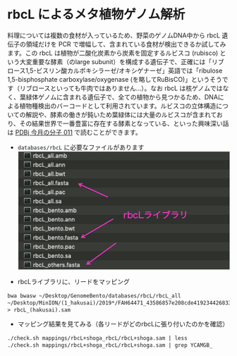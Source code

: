 # rbcL によるメタ植物ゲノム解析

料理については複数の食材が入っているため、野菜のゲノムDNA中から rbcL 遺伝子の領域だけを PCR で増幅して、含まれている食材が検出できるか試してみます。この rbcL は植物が二酸化炭素から炭素を固定するルビスコ (rubisco) という大変重要な酵素（のlarge subunit）を構成する遺伝子で、正確には「リブロース1,5-ビスリン酸カルボキシラーゼ/オキシゲナーゼ」英語では「ribulose 1,5-bisphosphate carboxylase/oxygenase (を略してRuBisCO)」というそうです（リブロースといっても牛肉ではありません…）。なお rbcL は核ゲノムではなく、葉緑体ゲノムに含まれる遺伝子で、全ての植物から見つかるため、DNAによる植物種検出のバーコードとして利用されています。ルビスコの立体構造についての解説や、酵素の働きが鈍いため葉緑体には大量のルビスコが含まれており、その結果世界で一番豊富に存在する酵素となっている、といった興味深い話は [PDBj 今月の分子 011](https://pdbj.org/mom/11) で読むことができます。


- `databases/rbcL` に必要なファイルがあります
![filelist](https://github.com/ktym/GenomeBento/blob/master/images/imag.png "サンプル")

- rbcLライブラリに、リードをマッピング
```
bwa bwasw ~/Desktop/GenomeBento/databases/rbcL/rbcL_all ~/Desktop/MinION/(1_hakusai)/2019*/FAH64471_43586857e208cde4192344268331332d0af3dbf0*.fastq  > rbcL_(hakusai).sam
```
- マッピング結果を見てみる（各リードがどのrbcLに張り付いたのかを確認）
```
./check.sh mappings/rbcL+shoga_rbcL/rbcL+shoga.sam | less
./check.sh mappings/rbcL+shoga_rbcL/rbcL+shoga.sam | grep YCAMGB_
```

